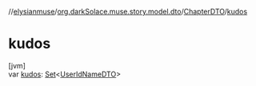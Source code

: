 //[elysianmuse](../../../index.md)/[org.darkSolace.muse.story.model.dto](../index.md)/[ChapterDTO](index.md)/[kudos](kudos.md)

# kudos

[jvm]\
var [kudos](kudos.md): [Set](https://kotlinlang.org/api/latest/jvm/stdlib/kotlin.collections/-set/index.html)&lt;[UserIdNameDTO](../../org.darkSolace.muse.user.model.dto/-user-id-name-d-t-o/index.md)&gt;
